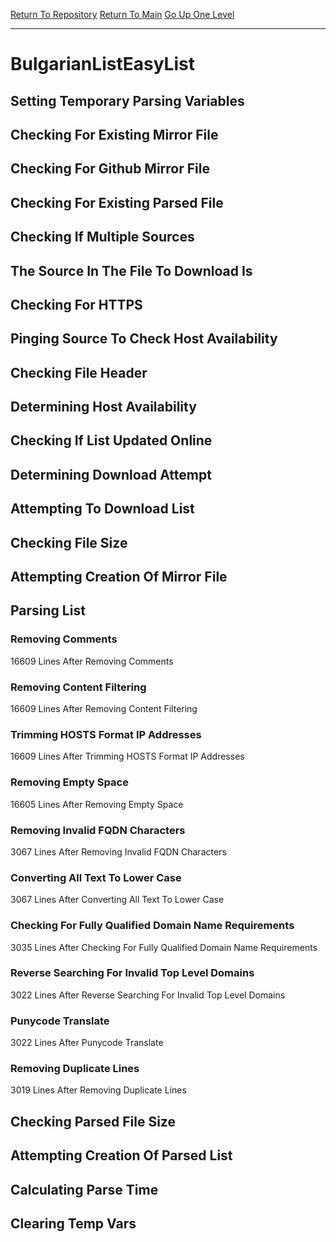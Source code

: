 [Return To Repository](https://github.com/bast69/piholeparser/)
[Return To Main](https://github.com/bast69/piholeparser/blob/master/RecentRunLogs/Mainlog.md)
[Go Up One Level](https://github.com/bast69/piholeparser/blob/master/RecentRunLogs/TopLevelScripts/30-Processing-External-Blacklists.md)
____________________________________
# BulgarianListEasyList
## Setting Temporary Parsing Variables
## Checking For Existing Mirror File
## Checking For Github Mirror File
## Checking For Existing Parsed File
## Checking If Multiple Sources
## The Source In The File To Download Is
## Checking For HTTPS
## Pinging Source To Check Host Availability
## Checking File Header
## Determining Host Availability
## Checking If List Updated Online
## Determining Download Attempt
## Attempting To Download List
## Checking File Size
## Attempting Creation Of Mirror File
## Parsing List
### Removing Comments
16609 Lines After Removing Comments
### Removing Content Filtering
16609 Lines After Removing Content Filtering
### Trimming HOSTS Format IP Addresses
16609 Lines After Trimming HOSTS Format IP Addresses
### Removing Empty Space
16605 Lines After Removing Empty Space
### Removing Invalid FQDN Characters
3067 Lines After Removing Invalid FQDN Characters
### Converting All Text To Lower Case
3067 Lines After Converting All Text To Lower Case
### Checking For Fully Qualified Domain Name Requirements
3035 Lines After Checking For Fully Qualified Domain Name Requirements
### Reverse Searching For Invalid Top Level Domains
3022 Lines After Reverse Searching For Invalid Top Level Domains
### Punycode Translate
3022 Lines After Punycode Translate
### Removing Duplicate Lines
3019 Lines After Removing Duplicate Lines
## Checking Parsed File Size
## Attempting Creation Of Parsed List
## Calculating Parse Time
## Clearing Temp Vars
